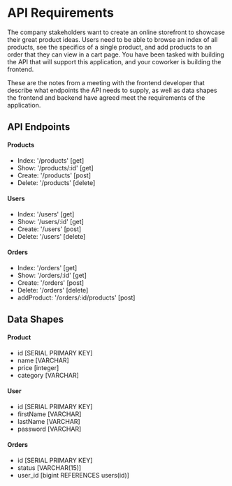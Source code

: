 # API Requirements
The company stakeholders want to create an online storefront to showcase their great product ideas. Users need to be able to browse an index of all products, see the specifics of a single product, and add products to an order that they can view in a cart page. You have been tasked with building the API that will support this application, and your coworker is building the frontend.

These are the notes from a meeting with the frontend developer that describe what endpoints the API needs to supply, as well as data shapes the frontend and backend have agreed meet the requirements of the application. 

## API Endpoints
#### Products
- Index: '/products' [get]
- Show: '/products/:id' [get]
- Create: '/products' [post]
- Delete: '/products' [delete]

#### Users
- Index: '/users' [get]
- Show: '/users/:id' [get]
- Create: '/users' [post]
- Delete: '/users' [delete]


#### Orders
- Index: '/orders' [get]
- Show: '/orders/:id' [get]
- Create: '/orders' [post]
- Delete: '/orders' [delete]
- addProduct: '/orders/:id/products' [post]

## Data Shapes
#### Product
- id [SERIAL PRIMARY KEY]
- name [VARCHAR]
- price [integer]
- category [VARCHAR]

#### User
- id [SERIAL PRIMARY KEY]
- firstName [VARCHAR]
- lastName [VARCHAR]
- password [VARCHAR]

#### Orders
- id [SERIAL PRIMARY KEY]
- status [VARCHAR(15)]
- user_id [bigint REFERENCES users(id)]
